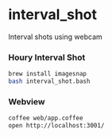 interval_shot
=============

Interval shots using webcam


### Houry Interval Shot

```bash
brew install imagesnap
bash interval_shot.bash
```

### Webview

```bash
coffee web/app.coffee
open http://localhost:3001/
```

